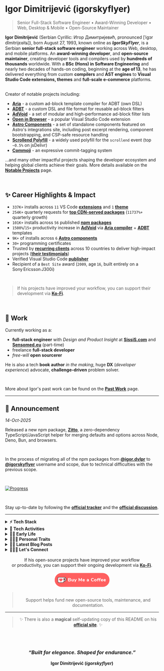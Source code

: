 # Igor Dimitrijević (igorskyflyer)

> Senior Full-Stack Software Engineer • Award-Winning Developer • Web, Desktop & Mobile • Open-Source Maintainer

<div data-no-restyle>
  <strong>Igor Dimitrijević</strong> (Serbian Cyrillic: Игор Димитријевић, pronounced [ˈiɡɔr dǐmitrijɛʋitɕ]), born August 27, 1993, known online as <strong><em>IgorSkyFlyer</em></strong>, is a Serbian <strong>senior full-stack software engineer</strong> working across Web, desktop, and mobile platforms. An <strong>award-winning developer</strong>, and <strong>open-source maintainer</strong>, creating developer tools and compilers used by <strong>hundreds of thousands</strong> worldwide. With a <strong>BSc (Hons) in Software Engineering</strong> and nearly two decades of hands-on coding, beginning at the <strong>age of 13</strong>, he has delivered everything from custom <strong>compilers</strong> and <strong>AST engines</strong> to <strong>Visual Studio Code extensions, themes</strong> and <strong>full-scale e-commerce</strong> platforms.

  <br>
  <br>

Creator of notable projects including:

- [**Aria**](https://github.com/aria-toolkit) - a custom ad-block template compiler for ADBT (own DSL)
- [**ADBT**](https://github.com/adbt-lang) - a custom DSL and file format for reusable ad-block filters
- [**AdVoid**](https://github.com/the-advoid/ad-void) - a set of modular and high-performance ad-block filter lists
- [**Open in Browser**](https://marketplace.visualstudio.com/items?itemName=igordvlpr.open-in-browser) - a popular Visual Studio Code extension
- [**Astro Components**](https://astro.build/integrations?search=igor.dvlpr) - a set of standalone components featured on Astro's integrations site, including post excerpt rendering, component bootstrapping, and CSP-safe resource handling
- [**Scrollend Polyfill**](https://www.jsdelivr.com/package/gh/igorskyflyer/npm-scrollend-polyfill) - a widely used polyfill for the `scrollend` event (top `~0.5%` on jsDelivr)
- [**Commoji**](https://github.com/igorskyflyer/commoji) - an expressive commit-tagging system

…and many other impactful projects shaping the developer ecosystem and helping global clients achieve their goals. More details available on the [**Notable Projects**](https://github.com/igorskyflyer/igorskyflyer/blob/main/NOTABLE_PROJECTS.md) page.

  <br>

## ✨ Career Highlights & Impact

- `337K+` installs across `11` VS Code [**extensions**](https://marketplace.visualstudio.com/search?term=igordvlpr&target=VSCode&category=All%20categories&sortBy=Relevance) and `1` [**theme**](https://marketplace.visualstudio.com/search?term=igordvlpr&target=VSCode&category=Themes&sortBy=Relevance)
- `254K+` quarterly requests for [**top CDN-served packages**](https://www.jsdelivr.com/package/gh/igorskyflyer/npm-scrollend-polyfill?tab=stats) (`11737%+` quarterly growth)
- `101K+` installs across `56` published [**npm packages**](https://www.npmjs.com/~igorskyflyer)
- `1500%`/`15×` productivity increase in [**AdVoid**](https://github.com/the-advoid/ad-void#-productivity-gains) via [**Aria compiler**](https://github.com/aria-toolkit) + [**ADBT**](https://github.com/adbt-lang) templates
- `9K+` of installs across `6` [**Astro components**](https://astro.build/integrations?search=igor.dvlpr)
- `30+` programming certificates
- Trusted by [**recurring clients**](https://github.com/igorskyflyer/igorskyflyer/blob/main/PAST_WORK.md) across 10 countries to deliver high-impact projects ([**their testimonials**](https://github.com/igorskyflyer/igorskyflyer/blob/main/TESTIMONIALS.md))
- Verified Visual Studio Code [**publisher**](https://marketplace.visualstudio.com/publishers/igordvlpr)
- Recipient of a `Best Site` award (`2009`, age `16`, built entirely on a Sony Ericsson J300i)

</div>

<br>

> If his projects have improved your workflow, you can support their development via [**Ko-Fi**](https://ko-fi.com/igorskyflyer).

<br>

## 💼 Work

Currently working as a:

<ul data-no-restyle>
  <li><strong>full-stack engineer</strong> with <em>Design and Product Insight</em> at <a href="https://www.sissis.com"><strong>SissiS.com</strong></a> and <a href="https://www.sensomed.eu"><strong>Sensomed.eu</strong></a> (part-time)</li>
  <li>freelance <strong>full-stack developer</strong></li>
  <li><em>free-will</em> <strong>open sourcerer</strong></li>
</ul>

He is also a tech **book author** _in the making_, huge **DX** (_developer experience_) advocate, **challenge-driven** problem solver.

<br>

More about Igor's past work can be found on the [**Past Work**](https://github.com/igorskyflyer/igorskyflyer/blob/main/PAST_WORK.md) page.

---

## 📢 Announcement

_14-Oct-2025_

Released a new npm package, [**Zitto**](https://www.npmjs.com/package/@igorskyflyer/zitto), a zero-dependency TypeScript/JavaScript helper for merging defaults and options across Node, Deno, Bun, and browsers.

<br>

In the process of migrating all of the npm packages from [**@igor.dvlpr**](https://www.npmjs.com/~igor.dvlpr) to [**@igorskyflyer**](https://www.npmjs.com/~igorskyflyer) username and scope, due to technical difficulties with the previous scope.

<br>

<a href="https://github.com/igorskyflyer/project-nextwave/milestone/1"><img src="https://img.shields.io/github/milestones/progress/igorskyflyer/project-nextwave/1?style=for-the-badge&label=Progress" alt="Progress"></a>

<br>

Stay up-to-date by following the [**official tracker**](https://github.com/igorskyflyer/project-nextwave/milestone/1) and the [**official discussion**](https://github.com/orgs/community/discussions/169922).

---

<details>
  <summary><strong>⚡ Tech Stack</strong></summary>
  <br>
  <em><strong>Explore by role:</strong></em>
  <br>
  <br>
  <a href="https://github.com/igorskyflyer?tab=repositories&q=front-end"><img src="https://raw.githubusercontent.com/igorskyflyer/igorskyflyer/refs/heads/main/assets/front-end.png" alt="Igor Dimitrijević (igorskyflyer) - Front-End Development Projects Portfolio" width="90" height="25" loading="lazy"></a>
  <a href="https://github.com/igorskyflyer?tab=repositories&q=back-end"><img src="https://raw.githubusercontent.com/igorskyflyer/igorskyflyer/refs/heads/main/assets/back-end.png" alt="Igor Dimitrijević (igorskyflyer) - Back-End Development Projects Portfolio" width="90" height="25" loading="lazy"></a>
  <a href="https://github.com/igorskyflyer?tab=repositories&q=full-stack"><img src="https://raw.githubusercontent.com/igorskyflyer/igorskyflyer/refs/heads/main/assets/full-stack.png" alt="Igor Dimitrijević (igorskyflyer) - Full-Stack Development Projects Showcase" width="90" height="25" loading="lazy"></a>
  <br>
  <br>
  <em><strong>or by the technology used:</strong></em>
  <br>
  <br>
🌎 <strong>Web:</strong> <a href="https://github.com/igorskyflyer?tab=repositories&q=html"><strong>HTML</strong></a>, <a href="https://github.com/igorskyflyer?tab=repositories&q=css"><strong>CSS</strong></a>, <a href="https://github.com/igorskyflyer?tab=repositories&q=sass"><strong>Sass</strong></a>, <a href="https://github.com/igorskyflyer?tab=repositories&q=javascript"><strong>JavaScript</strong></a>, <a href="https://github.com/igorskyflyer?tab=repositories&q=typescript"><strong>TypeScript</strong></a>, <a href="https://github.com/igorskyflyer?tab=repositories&q=node"><strong>Node.js</strong></a>, <a href="https://github.com/igorskyflyer?tab=repositories&q=php"><strong>PHP</strong></a>, <a href="https://github.com/igorskyflyer?tab=repositories&q=astro"><strong>Astro</strong></a>, <a href="https://github.com/igorskyflyer?tab=repositories&q=pwa"><strong>PWA</strong></a>, <a href="https://github.com/igorskyflyer?tab=repositories&q=wordpress"><strong>WordPress</strong></a>, <a href="https://github.com/igorskyflyer?tab=repositories&q=woocommerce"><strong>WooCommerce</strong></a>
<br>
🖥️ <strong>Desktop:</strong> <a href="https://github.com/igorskyflyer?tab=repositories&q=c%23"><strong>C#</strong></a>, <a href="https://github.com/igorskyflyer?tab=repositories&q=pascal"><strong>Pascal</strong></a>, <a href="https://github.com/igorskyflyer?tab=repositories&q=delphi"><strong>Delphi</strong></a>
<br>
📱 <strong>Mobile:</strong> <a href="https://github.com/igorskyflyer?tab=repositories&language=java"><strong>Java</strong></a> (Android), <a href="https://github.com/igorskyflyer?tab=repositories&q=flutter"><strong>Flutter</strong></a>
<br>
🦄 <strong>UI / UX:</strong> Figma, Affinity Designer, Adobe XD / Illustrator / Photoshop
<br>
🛠️ <strong>Tooling:</strong> esbuild, Vite, Biome, Vitest, Composer
<br>
🦖 <strong>Extensibility:</strong> <a href="https://github.com/igorskyflyer?tab=repositories&q=vscode"><strong>VS Code extensions / themes</strong></a>, <a href="https://github.com/igorskyflyer?tab=repositories&q=userscript"><strong>UserScripts</strong></a>
<br>
🌿 <strong>Environments:</strong> Windows, WSL (Ubuntu), Linux (Mint, Manjaro)
<br>
❄️ <strong>Platforms:</strong> Cloudflare, Vercel, Netlify
<br>
<br>

</details>

<details>
  <summary><strong>🤖 Tech Activities</strong></summary>
  <br>
  In addition, Igor:
  <br>
  🐛 squashes bugs for money on <a href="https://hackerone.com/igorskyflyer"><strong>HackerOne</strong></a>

  <ul data-no-restyle>
    <li>🦕 <strong><code>1</code></strong> bug bounty completed so far</li>
  </ul>
  🐦‍🔥 manufactures <a href="https://jsr.io/@igorskyflyer"><strong>JSR</strong></a> packages
  <br>
  🎀 crafts <a href="https://www.npmjs.com/~igorskyflyer"><strong>npm packages</strong></a>
  <br>
  🔨 forges Visual Studio Code APIs:
  <ul data-no-restyle>
    <li>⚖️&nbsp; <code>1</code> <a href="https://github.com/igorskyflyer/npm-vscode-folderpicker"><strong>custom API</strong></a> so far</li>
  </ul>
  🧃 builds <a href="https://marketplace.visualstudio.com/publishers/igordvlpr"><strong>Visual Studio Code extensions</strong></a>
  <br>
  🧩 assembles <a href="https://github.com/marketplace?query=igorskyflyer"><strong>GitHub Actions</strong></a>:
  <ul data-no-restyle>
    <li>🛸 <code>1</code> <a href="https://github.com/marketplace?query=igorskyflyer"><strong>action</strong></a> so far</li>
  </ul>
  🪸 engineers packages on <a href="https://socket.dev/npm/user/igorskyflyer/packages"><strong>Socket</strong></a>
  <br>
  🐦 shapes packages on <a href="https://classic.yarnpkg.com/en/packages?q=%40igorskyflyer"><strong>YarnPkg</strong></a>
  <br>
  🪶 carves packages on <a href="https://packages.ecosyste.ms/registries/npmjs.org/maintainers/igorskyflyer"><strong>EcoSyste.ms</strong></a>
  <br>
  🦦 produces <a href="https://pkg.go.dev/search?q=igorskyflyer&m=package"><strong>Go/Golang modules</strong></a>:
  <ul data-no-restyle>
    <li>🐢 <code>1</code> <a href="https://pkg.go.dev/search?q=igorskyflyer&m=package"><strong>module</strong></a> so far</li>
  </ul>
  🪼 shares his projects on <a href="https://www.jsdelivr.com/?query=igorskyflyer"><strong>jsDelivr</strong></a>
  <br>
  🦭 codes <strong>UserScripts</strong> on GreasyFork:
  <ul data-no-restyle>
    <li>🪰 <code>2</code> <a href="https://greasyfork.org/en/users/1002054-igorskyflyer"><strong>UserScripts</strong></a> so far</li>
  </ul>
  📑 translates projects - <em>pro bono</em>, on Crowdin:
  <ul data-no-restyle>
    <li>💬 <code>2</code> <a href="https://crowdin.com/profile/igorskyflyer/"><strong>translated projects</strong></a> so far</li>
  </ul>
  🎠 makes <a href="https://packagist.org/users/igorskyflyer/packages/"><strong>Packagist</strong></a> packages
  <br>
  🐣 is excited about these upcoming technologies:
  <a href="https://pyscript.net"><strong>PyScript</strong></a>,
  <a href="https://formkit.com"><strong>FormKit</strong></a>,
  <a href="https://github.com/carbon-language/carbon-lang"><strong>Carbon</strong></a>,
  <a href="https://www.cloudflare.com/en-gb/web3/"><strong>Web3</strong></a>
  <br>
  🏅 has completed Google's Foobar challenge
  <br>
  🌱 is currently learning
  AI,
  <a href="https://react.dev/"><strong>React</strong></a>
  <a href="https://www.rust-lang.org"><strong>Rust</strong></a>,
  <br>
  🤝 is looking for help with his <a href="https://github.com/igorskyflyer?tab=repositories&sort=stargazers"><strong>open-source</strong></a> projects
  <br>
  🤼 exchanges opinions with his peers at <a href="https://github.com/microsoft/vscode/issues?q=is%3Aissue+sort%3Aupdated-desc+author%3Aigorskyflyer+"><strong>VS Code</strong></a>
  <br>
  🧪 does front-end experiments on his <a href="https://codepen.io/igorskyflyer/pens/public/"><strong>CodePen</strong></a> such as:

  <blockquote>
    🔳 &nbsp;<a href="https://codepen.io/igorskyflyer/pen/XvbQpp"><strong>3D Cube</strong></a>
    <br>
    💻 &nbsp;<a href="https://codepen.io/igorskyflyer/pen/orWEjo"><strong>CSS Laptop</strong></a>
    <br>
    💠 &nbsp;<a href="https://codepen.io/igorskyflyer/pen/PrdKej"><strong>Diamond Menu</strong></a>
    <br>
    🛣️ &nbsp;<a href="https://codepen.io/igorskyflyer/pen/QXBrXz"><strong>CSS Road</strong></a>
    <br>
    🍦 &nbsp;<a href="https://codepen.io/igorskyflyer/pen/ydaMYJ"><strong>CSS Ice-Cream</strong></a>
    <br>
    📱 &nbsp;<a href="https://codepen.io/igorskyflyer/pen/pmGyGR"><strong>CSS Mobile Phone</strong></a>
    <br>
    🎷 &nbsp;<a href="https://codepen.io/igorskyflyer/pen/OYaLrb"><strong>Audio Player</strong></a> and
    <br>
    ♾️ &nbsp;still to come.
  </blockquote>
  ⚔️ battles on <a href="https://cssbattle.dev?via=igorskyflyer"><strong>CSS Battles</strong></a>
  <br>
  🏀 dribbles on <a href="https://dribbble.com/igorskyflyer"><strong>Dribbble</strong></a>
  <br>
  📝 posts snippets on his <a href="https://gist.github.com/igorskyflyer"><strong>Gist</strong></a>
  <br>
  ⚙️ cherishes automatizing things, has tons of dev-utils written in PowerShell, Node and Python
  <br>
  <span id="recursion"></span>
  🦘 loves adding new applications to the <a href="https://github.com/microsoft/winget-pkgs/"><strong>WinGet-Pkgs</strong></a> repository:
  <ul data-no-restyle>
    <li>🦑 added <code>9</code> <a href="https://github.com/microsoft/winget-pkgs/pulls?q=is%3Apr+author%3Aigorskyflyer"><strong>applications</strong></a> so far</li>
  </ul>
  🔃 can teach you about recursion - read <a href="https://github.com/igorskyflyer#recursion"><strong>about recursion</strong></a> to learn more
  <br>
</details>

<details>
  <summary><strong>👶🏼 Early Life</strong></summary>
  <br>
  Igor was born on August 27, 1993, in Kraljevo, Serbia. From a very young age, he was a curious boy who loved discovering new things, with a gift for logic and linguistics, and notably, without going through the usual process of sounding out words letter by letter, he began reading fluently in Serbian (his native language), in both Latin and Cyrillic scripts, at the age of 5½. He was always keen on technology and everything tech-related, fascinated by how things work, analyzing and reverse engineering them, even from a very young age. His fascination with technology began with cellphones and gaming consoles. At the same time, through various video games and later TV shows (mostly crime shows), he was learning English, his first foreign language, which he continued improving through formal education. Having neither a family background in IT nor knowledge of the English language, he was left to his own devices, which further sparked his curiosity.
  <br>
  <br>
  Beyond the tech world, he has conversational proficiency in Spanish, gained through <strong>self-study</strong> and daily exposure, and a background in French from his school years, where he excelled academically. Growing up speaking <strong>Serbian</strong> gave him natural comprehension of related South Slavic languages like <strong>Croatian</strong>, <strong>Bosnian</strong>, and <strong>Montenegrin</strong>, due to their mutual intelligibility.
  <br>
  <br>
  At the end of sixth grade, around the age of 13, he began learning to code, starting with <strong>HTML</strong>, <strong>CSS</strong>, and eventually <strong>JavaScript</strong> on a 1.5-inch screen (<em>Sony Ericsson J300i</em>) because he didn't own a computer. He spent <strong>over 8 hours a day</strong> reading and experimenting. Often, after playing outside with friends, he would pull out the phone and start building HTML pages on <em>Peperonity</em> - while they gathered around, curious and amused, watching each line take shape. Once he had mastered the basics, he created several <em>Peperonity</em> sites that became some of the platform's most popular at the time. He then dove deeper into <strong>JavaScript</strong> and built a new site on <em>XTgem</em>, which he entered into a multi-category <code>Best Website</code> contest organized by the XTgem team in 2009. His site (<em>skywap.xtgem.com</em>) <strong>won an award</strong>. Without a modern setup, Igor's curiosity and persistence became his most powerful tools.
  <br>
  <br>
  In high school (gymnasium, 4 years), Igor was an <strong>exemplary</strong> IT student, earning repeated commendations from professors. After <strong>HTML</strong>, <strong>CSS</strong>, and <strong>JavaScript</strong>, he learned <strong>PHP</strong> with <strong>WordPress</strong>, and excelled in <strong>Pascal</strong> (console apps) and <strong>Delphi</strong> (<strong><em>Object Pascal</em></strong>, GUI apps) despite not owning a computer to practise at home. He developed a strong fascination with <strong>Latin</strong> for its structure and elegance. Separately, he built a habit of translating unfamiliar math concepts into programming logic to understand them. While studying determinants, he built a solver app on his LG Cookie phone, finished the test in 20 minutes, left his professor astonished, and earned top marks and praise for ingenuity.
  <br>
  <br>
  After finishing high school, he created his next website named NeoVisio that was based on WordPress and it was the first website that brought him some money. When he saved enough, he bought his <strong>first laptop</strong> at the age of 18 and started attending the Faculty of Technical Sciences in Čačak, Serbia.
  <br>
  <br>
  <strong>Software engineering</strong> was his main field of study, where he learned <strong>UML</strong>, <strong>C</strong>, <strong>C#</strong>, ethics, mathematics, marketing, psychology - among many others.
  He did both solo and team projects in his college days. While studying there, he got captivated by <strong>C#</strong> and started learning it not only in college but also through self-study at home because he is a firm believer and devotee of <strong><em>autodidacticism</em></strong>.
  <br>
  <br>
  During his studies, he <strong>gave programming classes</strong> to other, fellow students and high-school students as well and started doing <strong>freelance development</strong> which further <strong>expanded</strong> his tech stack and expertise. In his college days he was always seeking for intellectual challenges, one of them being given by one of his professors, to create a mathematical software that Igor named <a href="https://github.com/igorskyflyer/calculus-ex"><strong>CalculusEx</strong></a>, a custom-built solver for equations using the linear programming method. The mentioned professor said that nobody was able to solve it the past 5 years since he came up with it, for which Igor got a 10 (A) and was praised by the professor.
  <br>
  <br>
  Over time, Igor expanded his expertise to encompass more than 18 programming languages not as an exercise in breadth, but in building systems where these technologies interoperate with purpose. This polyglot fluency allowed him to develop cohesive, cross-platform ecosystems: from browser extensions and desktop utilities to mobile applications and command-line tools, all designed with performance and developer experience in mind.
  <br>
  <br>
  Igor began creating open-source projects primarily out of necessity - developing tools, fixes, and concepts that were not yet available. Others found these contributions beneficial. Developers began to adopt them, including some companies. Over time, he became involved in various projects beyond his own. This included bug fixes, refinements, and recommendations. It was never about receiving recognition. He firmly believed that things should function properly - and if they did not, he would ensure that they would. By solving what needed to be solved, Igor ended up building a connected ecosystem - tools, libraries, and concepts that didn't just coexist, but relied on each other. <em>What started as a necessity became a structure.</em>
  <br>
</details>

<details>
  <summary><strong>🚶🏼‍♂️ Personal Traits</strong></summary>
  <br>
  👟 loves taking long walks &amp; runs:
  <br>
  <br>
  <strong>🏆 PR - <em>May 8, 2018</em>🥇</strong>
  <br>
  <ul data-no-restyle>
    <li>
    <code>26.17km/16.26mi</code>
    </li>
    <li>
      <code>32855 steps</code>
    </li>
    <li>
    <code>1091 kcal</code>
    </li>
  </ul>
  🌱 adores being in touch with <strong>nature</strong>
  <br>
  ⚡ practices <strong>stoicism</strong> - acts on what's his, lets the rest pass
  <br>
  🐒 adheres to the <strong>metaphysical naturalism</strong>
  <br>
  😽 <strong>rescues</strong> and fosters <strong>animals</strong>: mostly cats, some dogs, and the occasional sparrow or goldfish
  <br>
  🎬 loves <strong>watching</strong> movies, series &amp; anime, see his <a href="https://bramble-mechanic-9d4.notion.site/f745de2862da4612b6e9ff043059bca4?v=486691dde1c84c85ac07ec5bc11fa086"><strong>watchlist</strong></a>
  <br>
  🎮 plays <strong>games</strong> in his spare time, see his <a href="https://bramble-mechanic-9d4.notion.site/196b7dc72eeb80a98843d6faff9cb896?v=196b7dc72eeb80d884e5000c8f32a4f5"><strong>game list</strong></a> and <a href="https://store.steampowered.com/wishlist/profiles/76561198859340857/"><strong>wishlist</strong></a>
  <br>
  🐬 is a firm believer in <strong>autodidacticism</strong>
  <br>
  🎧 is a huge <strong>audiophile</strong>, even posts EuroVision videos on his <a href="https://www.youtube.com/playlist?list=PLrZjhEsxZp5g-wAOPiwUMeUiCzbn9kwB_"><strong>YouTube channel</strong></a>
  <br>🎭 is also known as:
  <strong>Igor Dimitrijević</strong>,
  <strong>igorskyflyer</strong>,
  <strong>Игор Димитријевић</strong>
  <br>
  🤭 fun fact: call him if you need to &quot;<em>clean up</em>&quot; your buffet 🍖🥩🍟🍕🌮🌯🍔🍩🥧
  <br>
</details>

<details>
  <summary><strong>✍🏼 Latest Blog Posts</strong></summary>
  <br>
  Posts on his blog <a href="https://igorskyflyer.me/blog"><strong>igorskyflyer.me</strong></a>:
  <!-- BLOG-POST-LIST:START -->
<br>- <a href="https://igorskyflyer.me/blog/npm-valid-scopes-not-working-on-windows/" target="_blank"><strong><em>npm valid scopes not working on Windows ✋🏼</em></strong></a>
<br>- <a href="https://igorskyflyer.me/blog/chrome-flags-to-enable-or-not/" target="_blank"><strong><em>Chrome flags to enable or not 🚩</em></strong></a>
<br>- <a href="https://igorskyflyer.me/blog/why-i-moved-from-netlify-to-cloudflare-and-why-you-might-want-too/" target="_blank"><strong><em>Why I moved from Netlify to Cloudflare and why you might want too 👨🏼‍🚀</em></strong></a>
<br>- <a href="https://igorskyflyer.me/blog/vscode-npm-bin/" target="_blank"><strong><em>Fix Node binaries in VS Code Terminal 🐢</em></strong></a>
<br>- <a href="https://igorskyflyer.me/blog/how-to-write-low-performance-css-animations/" target="_blank"><strong><em>How to write low performance CSS animations 🐌</em></strong></a><!-- BLOG-POST-LIST:END -->
<br>
</details>

<details>
  <summary><strong>🙆🏻‍♂️ Let&#39;s Connect</strong></summary>
  <br>
  <div align="center">
    <!-- 1st row -->
    <a href="https://www.npmjs.com/~igorskyflyer"><img src="https://raw.githubusercontent.com/igorskyflyer/igorskyflyer/main/assets/npm.png" width="42" height="42" alt="Igor Dimitrijević (igorskyflyer) - Official npm Packages & Open-Source Profile" loading="lazy"></a>
    <a href="https://marketplace.visualstudio.com/publishers/igordvlpr"><img src="https://raw.githubusercontent.com/igorskyflyer/igorskyflyer/main/assets/microsoft.png" width="42" height="42" alt="Igor Dimitrijević (igorskyflyer) - Verified Microsoft Visual Studio Code Publisher" loading="lazy"></a>
    <a href="https://codepen.io/igorskyflyer"><img src="https://raw.githubusercontent.com/igorskyflyer/igorskyflyer/main/assets/codepen.png" width="42" height="42" alt="Igor Dimitrijević (igorskyflyer) - CodePen Front-End Experiments & UI Demos" loading="lazy"></a>
    <a href="https://g.dev/igorskyflyer"><img src="https://raw.githubusercontent.com/igorskyflyer/igorskyflyer/main/assets/play-store.png" width="42" height="42" alt="Igor Dimitrijević (igorskyflyer) - Google Play Store Developer Profile" loading="lazy"></a>
    <a href="https://ko-fi.com/igorskyflyer"><img src="https://raw.githubusercontent.com/igorskyflyer/igorskyflyer/main/assets/ko-fi-logo.png" width="42" height="42" alt="Support Igor Dimitrijević (igorskyflyer) - Ko-Fi Open-Source Funding Page" loading="lazy"></a>
    <a href="https://cssbattle.dev/player/igorskyflyer"><img src="https://raw.githubusercontent.com/igorskyflyer/igorskyflyer/main/assets/cssbattle.png" width="42" height="42" alt="Igor Dimitrijević (igorskyflyer) - CSSBattle Creative Coding Challenges" loading="lazy"></a>
    <br>
    <!-- 2nd row -->
    <a href="https://igorskyflyer.bio"><img src="https://raw.githubusercontent.com/igorskyflyer/igorskyflyer/main/assets/gravatar.png" width="42" height="42" alt="Igor Dimitrijević (igorskyflyer) - Gravatar Developer Identity Profile" loading="lazy"></a>
    <a href="https://app.pluralsight.com/profile/igorskyflyer"><img src="https://raw.githubusercontent.com/igorskyflyer/igorskyflyer/main/assets/pluralsight.png" width="42" height="42" alt="Igor Dimitrijević (igorskyflyer) - Pluralsight Tech Skills & Learning Profile" loading="lazy"></a>
    <a href="https://stackoverflow.com/users/3864203/skyflyer"><img src="https://raw.githubusercontent.com/igorskyflyer/igorskyflyer/main/assets/stack-overflow.png" width="42" height="42" alt="Igor Dimitrijević (igorskyflyer) - Stack Overflow Developer Q&A Contributions" loading="lazy"></a>
    <a href="https://www.instagram.com/igorskyflyer/"><img src="https://raw.githubusercontent.com/igorskyflyer/igorskyflyer/main/assets/instagram.png" width="42" height="42" alt="Igor Dimitrijević (igorskyflyer) - Instagram Visual Portfolio & Updates" loading="lazy"></a>
    <a href="https://www.tiktok.com/@igorskyflyer"><img src="https://raw.githubusercontent.com/igorskyflyer/igorskyflyer/main/assets/tiktok.png" width="42" height="42" alt="Igor Dimitrijević (igorskyflyer) - TikTok Short-Form Creative Content" loading="lazy"></a>
    <a href="https://youtube.com/@igorskyflyer"><img src="https://raw.githubusercontent.com/igorskyflyer/igorskyflyer/main/assets/youtube.png" width="42" height="42" alt="Igor Dimitrijević (igorskyflyer) - YouTube EuroVision-related Content" loading="lazy"></a>
    <br>
    <!-- 3rd row -->
    <a href="https://dribbble.com/igorskyflyer"><img src="https://raw.githubusercontent.com/igorskyflyer/igorskyflyer/main/assets/dribbble.png" width="42" height="42" alt="Igor Dimitrijević (igorskyflyer) - Dribbble UI/UX Design Portfolio" loading="lazy"></a>
    <a href="https://www.threads.net/@igorskyflyer"><img src="https://raw.githubusercontent.com/igorskyflyer/igorskyflyer/main/assets/threads.png" width="42" height="42" alt="Igor Dimitrijević (igorskyflyer) - Threads Developer Insights & Photography" loading="lazy"></a>
    <a href="https://beacons.ai/igorskyflyer"><img src="https://raw.githubusercontent.com/igorskyflyer/igorskyflyer/main/assets/beacons.png" width="42" height="42" alt="Igor Dimitrijević (igorskyflyer) - Beacons All-In-One Link Hub" loading="lazy"></a>
    <a href="https://www.linkedin.com/in/igorskyflyer"><img src="https://raw.githubusercontent.com/igorskyflyer/igorskyflyer/main/assets/linkedin.png" width="42" height="42" alt="Igor Dimitrijević (igorskyflyer) - LinkedIn Professional Profile & Experience" loading="lazy"></a>
    <a href="https://leetcode.com/u/igorskyflyer/"><img src="https://raw.githubusercontent.com/igorskyflyer/igorskyflyer/main/assets/leetcode.png" width="42" height="42" alt="Igor Dimitrijević (igorskyflyer) - LeetCode Algorithm Challenges & Solutions" loading="lazy"></a>
    <a href="https://x.com/igorskyflyer"><img src="https://raw.githubusercontent.com/igorskyflyer/igorskyflyer/main/assets/twitter.png" width="42" height="42" alt="Igor Dimitrijević (igorskyflyer) - X (Twitter) Developer Updates & Insights" loading="lazy"></a>

  <br>
  <br>

Reach Igor via <a href="https://igorskyflyer.me/contact/"><strong>email</strong></a> or <a href="https://www.linkedin.com/in/igorskyflyer"><strong>LinkedIn</strong></a> for business inquiries, exciting projects, etc.

  </div>
  <br>
</details>

<br>

<div align="center">
  If his open-source projects have improved your workflow<br>or productivity, you can support their ongoing development via <a href="https://ko-fi.com/igorskyflyer"><strong>Ko-Fi</strong></a>.
  <br>
  <br>
  <a href="https://ko-fi.com/igorskyflyer" target="_blank"><img src="https://raw.githubusercontent.com/igorskyflyer/igorskyflyer/main/assets/ko-fi.png" alt="Support Igor Dimitrijević (igorskyflyer) - Donate to Sustain Open-Source Projects" width="180" height="46" loading="lazy"></a>
  <br>
  <blockquote>
    <br>
    Support helps fund new open-source tools, maintenance, and documentation.
  </blockquote>
</div>

---

<blockquote align="center" data-hide>
  ✨ There is also a <strong>magical</strong> self-updating copy of this README on his <a href="https://igorskyflyer.me/igorskyflyer/" rel="canonical"><strong>official site</strong></a>. ✨
</blockquote>

<br data-hide>
<br data-hide>

<div align="center">
  <h3><em>“Built for elegance. Shaped for endurance.”</em></h3>
  <strong>Igor Dimitrijević (<em>igorskyflyer</em>)</strong>
</div>
